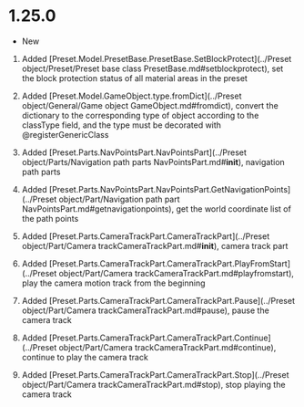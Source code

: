 # 1.25.0 

- New 

1. Added [Preset.Model.PresetBase.PresetBase.SetBlockProtect](../Preset object/Preset/Preset base class PresetBase.md#setblockprotect), set the block protection status of all material areas in the preset<!--by xgb--> 

1. Added [Preset.Model.GameObject.type.fromDict](../Preset object/General/Game object GameObject.md#fromdict), convert the dictionary to the corresponding type of object according to the classType field, and the type must be decorated with @registerGenericClass<!--by xgb--> 

1. Added [Preset.Parts.NavPointsPart.NavPointsPart](../Preset object/Parts/Navigation path parts NavPointsPart.md#__init__), navigation path parts<!--by panlei--> 

1. Added [Preset.Parts.NavPointsPart.NavPointsPart.GetNavigationPoints](../Preset object/Part/Navigation path part NavPointsPart.md#getnavigationpoints), get the world coordinate list of the path points<!--by panlei--> 

1. Added [Preset.Parts.CameraTrackPart.CameraTrackPart](../Preset object/Part/Camera trackCameraTrackPart.md#__init__), camera track part<!--by panlei--> 

1. Added [Preset.Parts.CameraTrackPart.CameraTrackPart.PlayFromStart](../Preset object/Part/Camera trackCameraTrackPart.md#playfromstart), play the camera motion track from the beginning<!--by panlei--> 

1. Added [Preset.Parts.CameraTrackPart.CameraTrackPart.Pause](../Preset object/Part/Camera trackCameraTrackPart.md#pause), pause the camera track<!--by panlei-->

1. Added [Preset.Parts.CameraTrackPart.CameraTrackPart.Continue](../Preset object/Part/Camera trackCameraTrackPart.md#continue), continue to play the camera track<!--by panlei-->

1. Added [Preset.Parts.CameraTrackPart.CameraTrackPart.Stop](../Preset object/Part/Camera trackCameraTrackPart.md#stop), stop playing the camera track<!--by panlei-->


